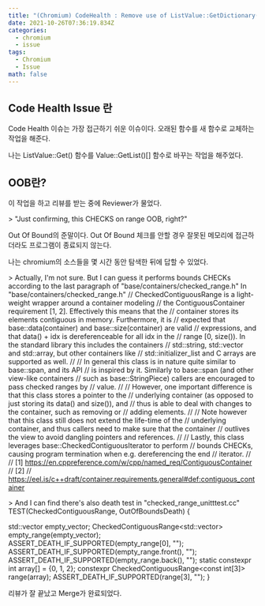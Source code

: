 ```yaml
---
title: "(Chromium) CodeHealth : Remove use of ListValue::GetDictionary()"
date: 2021-10-26T07:36:19.834Z
categories:
  - chromium
  - issue
tags:
  - Chromium
  - Issue
math: false
---
```

## Code Health Issue 란
Code Health 이슈는 가장 접근하기 쉬운 이슈이다.
오래된 함수를 새 함수로 교체하는 작업을 해준다.

나는 ListValue::Get() 함수를 Value::GetList()\[] 함수로 바꾸는 작업을 해주었다.

## OOB란?

이 작업을 하고 리뷰를 받는 중에 Reviewer가 물었다.

\> "Just confirming, this CHECKS on range OOB, right?"

Out Of Bound의 준말이다. Out Of Bound 체크를 안할 경우 잘못된 메모리에 접근하더라도 프로그램이 종료되지 않는다.

나는 chromium의 소스들을 몇 시간 동안 탐색한 뒤에 답할 수 있었다.

\> Actually, I'm not sure. But I can guess it performs bounds CHECKs according to the last paragraph of "base/containers/checked_range.h" In "base/containers/checked_range.h" // CheckedContiguousRange is a light-weight wrapper around a container modeling // the ContiguousContainer requirement \[1, 2]. Effectively this means that the // container stores its elements contiguous in memory. Furthermore, it is // expected that base::data(container) and base::size(container) are valid // expressions, and that data() + idx is dereferenceable for all idx in the // range \[0, size()). In the standard library this includes the containers // std::string, std::vector and std::array, but other containers like // std::initializer_list and C arrays are supported as well. // // In general this class is in nature quite similar to base::span, and its API // is inspired by it. Similarly to base::span (and other view-like containers // such as base::StringPiece) callers are encouraged to pass checked ranges by // value. // // However, one important difference is that this class stores a pointer to the // underlying container (as opposed to just storing its data() and size()), and // thus is able to deal with changes to the container, such as removing or // adding elements. // // Note however that this class still does not extend the life-time of the // underlying container, and thus callers need to make sure that the container // outlives the view to avoid dangling pointers and references. // // Lastly, this class leverages base::CheckedContiguousIterator to perform // bounds CHECKs, causing program termination when e.g. dereferencing the end // iterator. // // [1] <https://en.cppreference.com/w/cpp/named_req/ContiguousContainer> // \[2] // <https://eel.is/c++draft/container.requirements.general#def:contiguous_container>

\> And I can find there's also death test in "checked_range_unitttest.cc" TEST(CheckedContiguousRange, OutOfBoundsDeath) {

std::vector<int> empty_vector; CheckedContiguousRange<std::vector<int>> empty_range(empty_vector); ASSERT_DEATH_IF_SUPPORTED(empty_range\[0], ""); ASSERT_DEATH_IF_SUPPORTED(empty_range.front(), ""); ASSERT_DEATH_IF_SUPPORTED(empty_range.back(), ""); static constexpr int array\[] = {0, 1, 2}; constexpr CheckedContiguousRange<const int\[3]> range(array); ASSERT_DEATH_IF_SUPPORTED(range\[3], ""); }

리뷰가 잘 끝났고 Merge가 완료되었다.